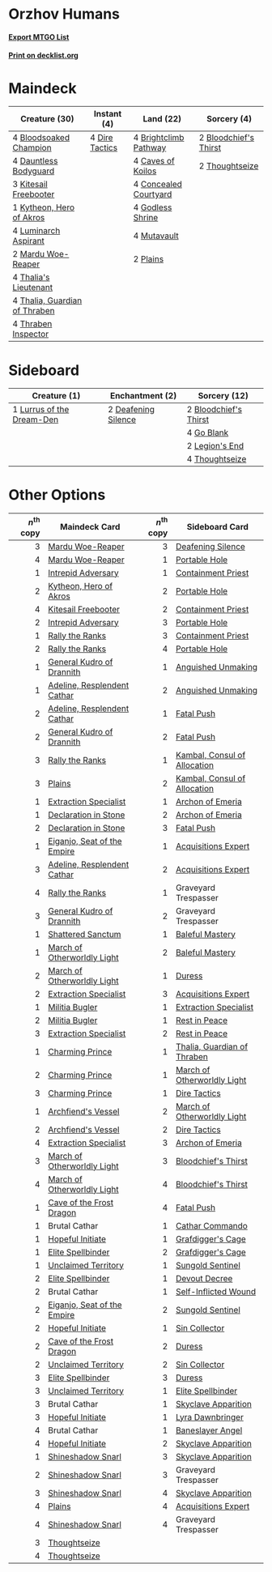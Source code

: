 # Orzhov Humans

#### [Export MTGO List](../collection/Orzhov%20Humans/Orzhov%20Humans.txt)
#### [Print on decklist.org](http://decklist.org/?deckmain=2%09Bloodchief's%20Thirst%0A4%09Bloodsoaked%20Champion%0A4%09Brightclimb%20Pathway%0A4%09Caves%20of%20Koilos%0A4%09Concealed%20Courtyard%0A4%09Dauntless%20Bodyguard%0A4%09Dire%20Tactics%0A4%09Godless%20Shrine%0A3%09Kitesail%20Freebooter%0A1%09Kytheon,%20Hero%20of%20Akros%0A4%09Luminarch%20Aspirant%0A2%09Mardu%20Woe-Reaper%0A4%09Mutavault%0A2%09Plains%0A4%09Thalia's%20Lieutenant%0A4%09Thalia,%20Guardian%20of%20Thraben%0A2%09Thoughtseize%0A4%09Thraben%20Inspector&deckside=2%09Bloodchief's%20Thirst%0A2%09Deafening%20Silence%0A4%09Go%20Blank%0A2%09Legion's%20End%0A1%09Lurrus%20of%20the%20Dream-Den%0A4%09Thoughtseize)
# Maindeck

|                                             Creature (30)                                              |                                       Instant (4)                                       |                                           Land (22)                                            |                                          Sorcery (4)                                           |
|--------------------------------------------------------------------------------------------------------|-----------------------------------------------------------------------------------------|------------------------------------------------------------------------------------------------|------------------------------------------------------------------------------------------------|
|4 [Bloodsoaked Champion](http://gatherer.wizards.com/Pages/Card/Details.aspx?multiverseid=386494)       |4 [Dire Tactics](http://gatherer.wizards.com/Pages/Card/Details.aspx?multiverseid=479703)|4 [Brightclimb Pathway](http://gatherer.wizards.com/Pages/Card/Details.aspx?multiverseid=491911)|2 [Bloodchief's Thirst](http://gatherer.wizards.com/Pages/Card/Details.aspx?multiverseid=491729)|
|4 [Dauntless Bodyguard](http://gatherer.wizards.com/Pages/Card/Details.aspx?multiverseid=442902)        |                                                                                         |4 [Caves of Koilos](http://gatherer.wizards.com/Pages/Card/Details.aspx?multiverseid=129497)    |2 [Thoughtseize](http://gatherer.wizards.com/Pages/Card/Details.aspx?multiverseid=438676)       |
|3 [Kitesail Freebooter](http://gatherer.wizards.com/Pages/Card/Details.aspx?multiverseid=435264)        |                                                                                         |4 [Concealed Courtyard](http://gatherer.wizards.com/Pages/Card/Details.aspx?multiverseid=417818)|                                                                                                |
|1 [Kytheon, Hero of Akros](http://gatherer.wizards.com/Pages/Card/Details.aspx?multiverseid=398428)     |                                                                                         |4 [Godless Shrine](http://gatherer.wizards.com/Pages/Card/Details.aspx?multiverseid=405099)     |                                                                                                |
|4 [Luminarch Aspirant](http://gatherer.wizards.com/Pages/Card/Details.aspx?multiverseid=491647)         |                                                                                         |4 [Mutavault](http://gatherer.wizards.com/Pages/Card/Details.aspx?multiverseid=370733)          |                                                                                                |
|2 [Mardu Woe-Reaper](http://gatherer.wizards.com/Pages/Card/Details.aspx?multiverseid=391877)           |                                                                                         |2 [Plains](http://gatherer.wizards.com/Pages/Card/Details.aspx?multiverseid=439856)             |                                                                                                |
|4 [Thalia's Lieutenant](http://gatherer.wizards.com/Pages/Card/Details.aspx?multiverseid=409783)        |                                                                                         |                                                                                                |                                                                                                |
|4 [Thalia, Guardian of Thraben](http://gatherer.wizards.com/Pages/Card/Details.aspx?multiverseid=442025)|                                                                                         |                                                                                                |                                                                                                |
|4 [Thraben Inspector](http://gatherer.wizards.com/Pages/Card/Details.aspx?multiverseid=409784)          |                                                                                         |                                                                                                |                                                                                                |


# Sideboard

|                                            Creature (1)                                            |                                       Enchantment (2)                                        |                                          Sorcery (12)                                          |
|----------------------------------------------------------------------------------------------------|----------------------------------------------------------------------------------------------|------------------------------------------------------------------------------------------------|
|1 [Lurrus of the Dream-Den](http://gatherer.wizards.com/Pages/Card/Details.aspx?multiverseid=479746)|2 [Deafening Silence](http://gatherer.wizards.com/Pages/Card/Details.aspx?multiverseid=472972)|2 [Bloodchief's Thirst](http://gatherer.wizards.com/Pages/Card/Details.aspx?multiverseid=491729)|
|                                                                                                    |                                                                                              |4 [Go Blank](http://gatherer.wizards.com/Pages/Card/Details.aspx?multiverseid=513549)           |
|                                                                                                    |                                                                                              |2 [Legion's End](http://gatherer.wizards.com/Pages/Card/Details.aspx?multiverseid=466860)       |
|                                                                                                    |                                                                                              |4 [Thoughtseize](http://gatherer.wizards.com/Pages/Card/Details.aspx?multiverseid=438676)       |


# Other Options

|*n*<sup>th</sup> copy|                                            Maindeck Card                                             |*n*<sup>th</sup> copy|                                            Sideboard Card                                             |
|--------------------:|------------------------------------------------------------------------------------------------------|--------------------:|-------------------------------------------------------------------------------------------------------|
|                    3|[Mardu Woe-Reaper](http://gatherer.wizards.com/Pages/Card/Details.aspx?multiverseid=391877)           |                    3|[Deafening Silence](http://gatherer.wizards.com/Pages/Card/Details.aspx?multiverseid=472972)           |
|                    4|[Mardu Woe-Reaper](http://gatherer.wizards.com/Pages/Card/Details.aspx?multiverseid=391877)           |                    1|[Portable Hole](http://gatherer.wizards.com/Pages/Card/Details.aspx?multiverseid=527320)               |
|                    1|[Intrepid Adversary](http://gatherer.wizards.com/Pages/Card/Details.aspx?multiverseid=534781)         |                    1|[Containment Priest](http://gatherer.wizards.com/Pages/Card/Details.aspx?multiverseid=389470)          |
|                    2|[Kytheon, Hero of Akros](http://gatherer.wizards.com/Pages/Card/Details.aspx?multiverseid=398428)     |                    2|[Portable Hole](http://gatherer.wizards.com/Pages/Card/Details.aspx?multiverseid=527320)               |
|                    4|[Kitesail Freebooter](http://gatherer.wizards.com/Pages/Card/Details.aspx?multiverseid=435264)        |                    2|[Containment Priest](http://gatherer.wizards.com/Pages/Card/Details.aspx?multiverseid=389470)          |
|                    2|[Intrepid Adversary](http://gatherer.wizards.com/Pages/Card/Details.aspx?multiverseid=534781)         |                    3|[Portable Hole](http://gatherer.wizards.com/Pages/Card/Details.aspx?multiverseid=527320)               |
|                    1|[Rally the Ranks](http://gatherer.wizards.com/Pages/Card/Details.aspx?multiverseid=503625)            |                    3|[Containment Priest](http://gatherer.wizards.com/Pages/Card/Details.aspx?multiverseid=389470)          |
|                    2|[Rally the Ranks](http://gatherer.wizards.com/Pages/Card/Details.aspx?multiverseid=503625)            |                    4|[Portable Hole](http://gatherer.wizards.com/Pages/Card/Details.aspx?multiverseid=527320)               |
|                    1|[General Kudro of Drannith](http://gatherer.wizards.com/Pages/Card/Details.aspx?multiverseid=479707)  |                    1|[Anguished Unmaking](http://gatherer.wizards.com/Pages/Card/Details.aspx?multiverseid=410006)          |
|                    1|[Adeline, Resplendent Cathar](http://gatherer.wizards.com/Pages/Card/Details.aspx?multiverseid=534751)|                    2|[Anguished Unmaking](http://gatherer.wizards.com/Pages/Card/Details.aspx?multiverseid=410006)          |
|                    2|[Adeline, Resplendent Cathar](http://gatherer.wizards.com/Pages/Card/Details.aspx?multiverseid=534751)|                    1|[Fatal Push](http://gatherer.wizards.com/Pages/Card/Details.aspx?multiverseid=423724)                  |
|                    2|[General Kudro of Drannith](http://gatherer.wizards.com/Pages/Card/Details.aspx?multiverseid=479707)  |                    2|[Fatal Push](http://gatherer.wizards.com/Pages/Card/Details.aspx?multiverseid=423724)                  |
|                    3|[Rally the Ranks](http://gatherer.wizards.com/Pages/Card/Details.aspx?multiverseid=503625)            |                    1|[Kambal, Consul of Allocation](http://gatherer.wizards.com/Pages/Card/Details.aspx?multiverseid=417756)|
|                    3|[Plains](http://gatherer.wizards.com/Pages/Card/Details.aspx?multiverseid=439856)                     |                    2|[Kambal, Consul of Allocation](http://gatherer.wizards.com/Pages/Card/Details.aspx?multiverseid=417756)|
|                    1|[Extraction Specialist](http://gatherer.wizards.com/Pages/Card/Details.aspx?multiverseid=555213)      |                    1|[Archon of Emeria](http://gatherer.wizards.com/Pages/Card/Details.aspx?multiverseid=495594)            |
|                    1|[Declaration in Stone](http://gatherer.wizards.com/Pages/Card/Details.aspx?multiverseid=409750)       |                    2|[Archon of Emeria](http://gatherer.wizards.com/Pages/Card/Details.aspx?multiverseid=495594)            |
|                    2|[Declaration in Stone](http://gatherer.wizards.com/Pages/Card/Details.aspx?multiverseid=409750)       |                    3|[Fatal Push](http://gatherer.wizards.com/Pages/Card/Details.aspx?multiverseid=423724)                  |
|                    1|[Eiganjo, Seat of the Empire](http://gatherer.wizards.com/Pages/Card/Details.aspx?multiverseid=548581)|                    1|[Acquisitions Expert](http://gatherer.wizards.com/Pages/Card/Details.aspx?multiverseid=491722)         |
|                    3|[Adeline, Resplendent Cathar](http://gatherer.wizards.com/Pages/Card/Details.aspx?multiverseid=534751)|                    2|[Acquisitions Expert](http://gatherer.wizards.com/Pages/Card/Details.aspx?multiverseid=491722)         |
|                    4|[Rally the Ranks](http://gatherer.wizards.com/Pages/Card/Details.aspx?multiverseid=503625)            |                    1|Graveyard Trespasser                                                                                   |
|                    3|[General Kudro of Drannith](http://gatherer.wizards.com/Pages/Card/Details.aspx?multiverseid=479707)  |                    2|Graveyard Trespasser                                                                                   |
|                    1|[Shattered Sanctum](http://gatherer.wizards.com/Pages/Card/Details.aspx?multiverseid=541140)          |                    1|[Baleful Mastery](http://gatherer.wizards.com/Pages/Card/Details.aspx?multiverseid=513541)             |
|                    1|[March of Otherworldly Light](http://gatherer.wizards.com/Pages/Card/Details.aspx?multiverseid=548321)|                    2|[Baleful Mastery](http://gatherer.wizards.com/Pages/Card/Details.aspx?multiverseid=513541)             |
|                    2|[March of Otherworldly Light](http://gatherer.wizards.com/Pages/Card/Details.aspx?multiverseid=548321)|                    1|[Duress](http://gatherer.wizards.com/Pages/Card/Details.aspx?multiverseid=14557)                       |
|                    2|[Extraction Specialist](http://gatherer.wizards.com/Pages/Card/Details.aspx?multiverseid=555213)      |                    3|[Acquisitions Expert](http://gatherer.wizards.com/Pages/Card/Details.aspx?multiverseid=491722)         |
|                    1|[Militia Bugler](http://gatherer.wizards.com/Pages/Card/Details.aspx?multiverseid=447165)             |                    1|[Extraction Specialist](http://gatherer.wizards.com/Pages/Card/Details.aspx?multiverseid=555213)       |
|                    2|[Militia Bugler](http://gatherer.wizards.com/Pages/Card/Details.aspx?multiverseid=447165)             |                    1|[Rest in Peace](http://gatherer.wizards.com/Pages/Card/Details.aspx?multiverseid=442021)               |
|                    3|[Extraction Specialist](http://gatherer.wizards.com/Pages/Card/Details.aspx?multiverseid=555213)      |                    2|[Rest in Peace](http://gatherer.wizards.com/Pages/Card/Details.aspx?multiverseid=442021)               |
|                    1|[Charming Prince](http://gatherer.wizards.com/Pages/Card/Details.aspx?multiverseid=472970)            |                    1|[Thalia, Guardian of Thraben](http://gatherer.wizards.com/Pages/Card/Details.aspx?multiverseid=442025) |
|                    2|[Charming Prince](http://gatherer.wizards.com/Pages/Card/Details.aspx?multiverseid=472970)            |                    1|[March of Otherworldly Light](http://gatherer.wizards.com/Pages/Card/Details.aspx?multiverseid=548321) |
|                    3|[Charming Prince](http://gatherer.wizards.com/Pages/Card/Details.aspx?multiverseid=472970)            |                    1|[Dire Tactics](http://gatherer.wizards.com/Pages/Card/Details.aspx?multiverseid=479703)                |
|                    1|[Archfiend's Vessel](http://gatherer.wizards.com/Pages/Card/Details.aspx?multiverseid=485411)         |                    2|[March of Otherworldly Light](http://gatherer.wizards.com/Pages/Card/Details.aspx?multiverseid=548321) |
|                    2|[Archfiend's Vessel](http://gatherer.wizards.com/Pages/Card/Details.aspx?multiverseid=485411)         |                    2|[Dire Tactics](http://gatherer.wizards.com/Pages/Card/Details.aspx?multiverseid=479703)                |
|                    4|[Extraction Specialist](http://gatherer.wizards.com/Pages/Card/Details.aspx?multiverseid=555213)      |                    3|[Archon of Emeria](http://gatherer.wizards.com/Pages/Card/Details.aspx?multiverseid=495594)            |
|                    3|[March of Otherworldly Light](http://gatherer.wizards.com/Pages/Card/Details.aspx?multiverseid=548321)|                    3|[Bloodchief's Thirst](http://gatherer.wizards.com/Pages/Card/Details.aspx?multiverseid=491729)         |
|                    4|[March of Otherworldly Light](http://gatherer.wizards.com/Pages/Card/Details.aspx?multiverseid=548321)|                    4|[Bloodchief's Thirst](http://gatherer.wizards.com/Pages/Card/Details.aspx?multiverseid=491729)         |
|                    1|[Cave of the Frost Dragon](http://gatherer.wizards.com/Pages/Card/Details.aspx?multiverseid=527540)   |                    4|[Fatal Push](http://gatherer.wizards.com/Pages/Card/Details.aspx?multiverseid=423724)                  |
|                    1|Brutal Cathar                                                                                         |                    1|[Cathar Commando](http://gatherer.wizards.com/Pages/Card/Details.aspx?multiverseid=534764)             |
|                    1|[Hopeful Initiate](http://gatherer.wizards.com/Pages/Card/Details.aspx?multiverseid=540850)           |                    1|[Grafdigger's Cage](http://gatherer.wizards.com/Pages/Card/Details.aspx?multiverseid=278452)           |
|                    1|[Elite Spellbinder](http://gatherer.wizards.com/Pages/Card/Details.aspx?multiverseid=513494)          |                    2|[Grafdigger's Cage](http://gatherer.wizards.com/Pages/Card/Details.aspx?multiverseid=278452)           |
|                    1|[Unclaimed Territory](http://gatherer.wizards.com/Pages/Card/Details.aspx?multiverseid=435419)        |                    1|[Sungold Sentinel](http://gatherer.wizards.com/Pages/Card/Details.aspx?multiverseid=534795)            |
|                    2|[Elite Spellbinder](http://gatherer.wizards.com/Pages/Card/Details.aspx?multiverseid=513494)          |                    1|[Devout Decree](http://gatherer.wizards.com/Pages/Card/Details.aspx?multiverseid=466767)               |
|                    2|Brutal Cathar                                                                                         |                    1|[Self-Inflicted Wound](http://gatherer.wizards.com/Pages/Card/Details.aspx?multiverseid=394686)        |
|                    2|[Eiganjo, Seat of the Empire](http://gatherer.wizards.com/Pages/Card/Details.aspx?multiverseid=548581)|                    2|[Sungold Sentinel](http://gatherer.wizards.com/Pages/Card/Details.aspx?multiverseid=534795)            |
|                    2|[Hopeful Initiate](http://gatherer.wizards.com/Pages/Card/Details.aspx?multiverseid=540850)           |                    1|[Sin Collector](http://gatherer.wizards.com/Pages/Card/Details.aspx?multiverseid=368968)               |
|                    2|[Cave of the Frost Dragon](http://gatherer.wizards.com/Pages/Card/Details.aspx?multiverseid=527540)   |                    2|[Duress](http://gatherer.wizards.com/Pages/Card/Details.aspx?multiverseid=14557)                       |
|                    2|[Unclaimed Territory](http://gatherer.wizards.com/Pages/Card/Details.aspx?multiverseid=435419)        |                    2|[Sin Collector](http://gatherer.wizards.com/Pages/Card/Details.aspx?multiverseid=368968)               |
|                    3|[Elite Spellbinder](http://gatherer.wizards.com/Pages/Card/Details.aspx?multiverseid=513494)          |                    3|[Duress](http://gatherer.wizards.com/Pages/Card/Details.aspx?multiverseid=14557)                       |
|                    3|[Unclaimed Territory](http://gatherer.wizards.com/Pages/Card/Details.aspx?multiverseid=435419)        |                    1|[Elite Spellbinder](http://gatherer.wizards.com/Pages/Card/Details.aspx?multiverseid=513494)           |
|                    3|Brutal Cathar                                                                                         |                    1|[Skyclave Apparition](http://gatherer.wizards.com/Pages/Card/Details.aspx?multiverseid=495603)         |
|                    3|[Hopeful Initiate](http://gatherer.wizards.com/Pages/Card/Details.aspx?multiverseid=540850)           |                    1|[Lyra Dawnbringer](http://gatherer.wizards.com/Pages/Card/Details.aspx?multiverseid=442914)            |
|                    4|Brutal Cathar                                                                                         |                    1|[Baneslayer Angel](http://gatherer.wizards.com/Pages/Card/Details.aspx?multiverseid=191065)            |
|                    4|[Hopeful Initiate](http://gatherer.wizards.com/Pages/Card/Details.aspx?multiverseid=540850)           |                    2|[Skyclave Apparition](http://gatherer.wizards.com/Pages/Card/Details.aspx?multiverseid=495603)         |
|                    1|[Shineshadow Snarl](http://gatherer.wizards.com/Pages/Card/Details.aspx?multiverseid=513764)          |                    3|[Skyclave Apparition](http://gatherer.wizards.com/Pages/Card/Details.aspx?multiverseid=495603)         |
|                    2|[Shineshadow Snarl](http://gatherer.wizards.com/Pages/Card/Details.aspx?multiverseid=513764)          |                    3|Graveyard Trespasser                                                                                   |
|                    3|[Shineshadow Snarl](http://gatherer.wizards.com/Pages/Card/Details.aspx?multiverseid=513764)          |                    4|[Skyclave Apparition](http://gatherer.wizards.com/Pages/Card/Details.aspx?multiverseid=495603)         |
|                    4|[Plains](http://gatherer.wizards.com/Pages/Card/Details.aspx?multiverseid=439856)                     |                    4|[Acquisitions Expert](http://gatherer.wizards.com/Pages/Card/Details.aspx?multiverseid=491722)         |
|                    4|[Shineshadow Snarl](http://gatherer.wizards.com/Pages/Card/Details.aspx?multiverseid=513764)          |                    4|Graveyard Trespasser                                                                                   |
|                    3|[Thoughtseize](http://gatherer.wizards.com/Pages/Card/Details.aspx?multiverseid=438676)               |                     |                                                                                                       |
|                    4|[Thoughtseize](http://gatherer.wizards.com/Pages/Card/Details.aspx?multiverseid=438676)               |                     |                                                                                                       |

